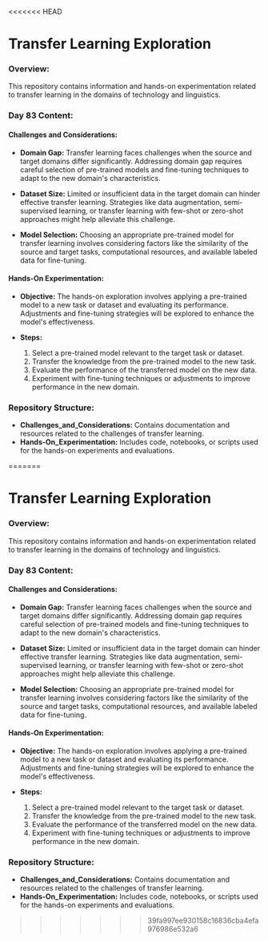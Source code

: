 <<<<<<< HEAD


# Transfer Learning Exploration

### Overview:
This repository contains information and hands-on experimentation related to transfer learning in the domains of technology and linguistics.

### Day 83 Content:

#### Challenges and Considerations:
- **Domain Gap:** Transfer learning faces challenges when the source and target domains differ significantly. Addressing domain gap requires careful selection of pre-trained models and fine-tuning techniques to adapt to the new domain's characteristics.
  
- **Dataset Size:** Limited or insufficient data in the target domain can hinder effective transfer learning. Strategies like data augmentation, semi-supervised learning, or transfer learning with few-shot or zero-shot approaches might help alleviate this challenge.

- **Model Selection:** Choosing an appropriate pre-trained model for transfer learning involves considering factors like the similarity of the source and target tasks, computational resources, and available labeled data for fine-tuning.

#### Hands-On Experimentation:
- **Objective:** The hands-on exploration involves applying a pre-trained model to a new task or dataset and evaluating its performance. Adjustments and fine-tuning strategies will be explored to enhance the model's effectiveness.
  
- **Steps:**
  1. Select a pre-trained model relevant to the target task or dataset.
  2. Transfer the knowledge from the pre-trained model to the new task.
  3. Evaluate the performance of the transferred model on the new data.
  4. Experiment with fine-tuning techniques or adjustments to improve performance in the new domain.

### Repository Structure:
- **Challenges_and_Considerations:** Contains documentation and resources related to the challenges of transfer learning.
- **Hands-On_Experimentation:** Includes code, notebooks, or scripts used for the hands-on experiments and evaluations.

=======


# Transfer Learning Exploration

### Overview:
This repository contains information and hands-on experimentation related to transfer learning in the domains of technology and linguistics.

### Day 83 Content:

#### Challenges and Considerations:
- **Domain Gap:** Transfer learning faces challenges when the source and target domains differ significantly. Addressing domain gap requires careful selection of pre-trained models and fine-tuning techniques to adapt to the new domain's characteristics.
  
- **Dataset Size:** Limited or insufficient data in the target domain can hinder effective transfer learning. Strategies like data augmentation, semi-supervised learning, or transfer learning with few-shot or zero-shot approaches might help alleviate this challenge.

- **Model Selection:** Choosing an appropriate pre-trained model for transfer learning involves considering factors like the similarity of the source and target tasks, computational resources, and available labeled data for fine-tuning.

#### Hands-On Experimentation:
- **Objective:** The hands-on exploration involves applying a pre-trained model to a new task or dataset and evaluating its performance. Adjustments and fine-tuning strategies will be explored to enhance the model's effectiveness.
  
- **Steps:**
  1. Select a pre-trained model relevant to the target task or dataset.
  2. Transfer the knowledge from the pre-trained model to the new task.
  3. Evaluate the performance of the transferred model on the new data.
  4. Experiment with fine-tuning techniques or adjustments to improve performance in the new domain.

### Repository Structure:
- **Challenges_and_Considerations:** Contains documentation and resources related to the challenges of transfer learning.
- **Hands-On_Experimentation:** Includes code, notebooks, or scripts used for the hands-on experiments and evaluations.

>>>>>>> 39fa997ee930158c16836cba4efa976986e532a6
